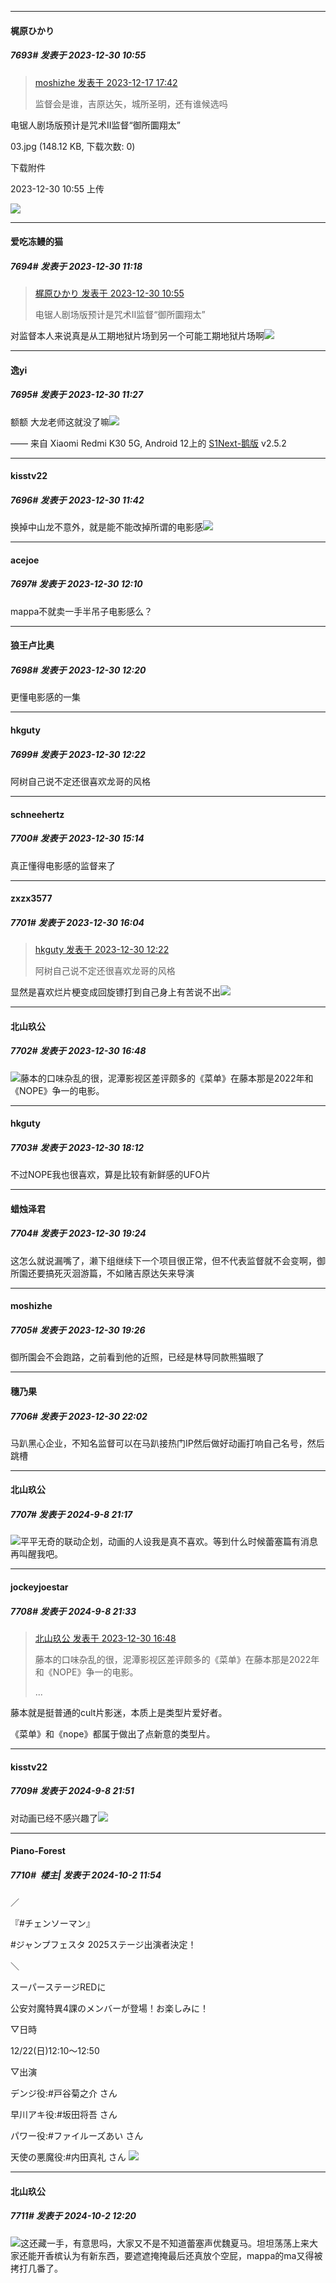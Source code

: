 
*****

####  梶原ひかり  
##### 7693#       发表于 2023-12-30 10:55

<blockquote><a href="httphttps://bbs.saraba1st.com/2b/forum.php?mod=redirect&amp;goto=findpost&amp;pid=63356107&amp;ptid=1999308" target="_blank">moshizhe 发表于 2023-12-17 17:42</a>

监督会是谁，吉原达矢，城所圣明，还有谁候选吗</blockquote>
电锯人剧场版预计是咒术II监督“御所圜翔太”

03.jpg
(148.12 KB, 下载次数: 0)

下载附件

2023-12-30 10:55 上传

<img src="https://img.saraba1st.com/forum/202312/30/105520bsz8gy8jsx4gjf4e.jpg" referrerpolicy="no-referrer">


*****

####  爱吃冻鳗的猫  
##### 7694#       发表于 2023-12-30 11:18

<blockquote><a href="httphttps://bbs.saraba1st.com/2b/forum.php?mod=redirect&amp;goto=findpost&amp;pid=63483059&amp;ptid=1999308" target="_blank">梶原ひかり 发表于 2023-12-30 10:55</a>

电锯人剧场版预计是咒术II监督“御所圜翔太”</blockquote>
对监督本人来说真是从工期地狱片场到另一个可能工期地狱片场啊<img src="https://static.saraba1st.com/image/smiley/face2017/049.png" referrerpolicy="no-referrer">


*****

####  逸yi  
##### 7695#       发表于 2023-12-30 11:27

额额 大龙老师这就没了嘛<img src="https://static.saraba1st.com/image/smiley/face2017/068.png" referrerpolicy="no-referrer">

—— 来自 Xiaomi Redmi K30 5G, Android 12上的 [S1Next-鹅版](https://github.com/ykrank/S1-Next/releases) v2.5.2


*****

####  kisstv22  
##### 7696#       发表于 2023-12-30 11:42

换掉中山龙不意外，就是能不能改掉所谓的电影感<img src="https://static.saraba1st.com/image/smiley/face2017/068.png" referrerpolicy="no-referrer">


*****

####  acejoe  
##### 7697#       发表于 2023-12-30 12:10

mappa不就卖一手半吊子电影感么？


*****

####  狼王卢比奥  
##### 7698#       发表于 2023-12-30 12:20

更懂电影感的一集


*****

####  hkguty  
##### 7699#       发表于 2023-12-30 12:22

阿树自己说不定还很喜欢龙哥的风格


*****

####  schneehertz  
##### 7700#       发表于 2023-12-30 15:14

真正懂得电影感的监督来了


*****

####  zxzx3577  
##### 7701#       发表于 2023-12-30 16:04

<blockquote><a href="httphttps://bbs.saraba1st.com/2b/forum.php?mod=redirect&amp;goto=findpost&amp;pid=63483712&amp;ptid=1999308" target="_blank">hkguty 发表于 2023-12-30 12:22</a>

阿树自己说不定还很喜欢龙哥的风格</blockquote>
显然是喜欢烂片梗变成回旋镖打到自己身上有苦说不出<img src="https://static.saraba1st.com/image/smiley/face2017/018.png" referrerpolicy="no-referrer">


*****

####  北山玖公  
##### 7702#       发表于 2023-12-30 16:48

<img src="https://static.saraba1st.com/image/smiley/face2017/037.png" referrerpolicy="no-referrer">藤本的口味杂乱的很，泥潭影视区差评颇多的《菜单》在藤本那是2022年和《NOPE》争一的电影。


*****

####  hkguty  
##### 7703#       发表于 2023-12-30 18:12

不过NOPE我也很喜欢，算是比较有新鲜感的UFO片


*****

####  蜡烛泽君  
##### 7704#       发表于 2023-12-30 19:24

这怎么就说漏嘴了，濑下组继续下一个项目很正常，但不代表监督就不会变啊，御所園还要搞死灭洄游篇，不如赌吉原达矢来导演

*****

####  moshizhe  
##### 7705#       发表于 2023-12-30 19:26

御所園会不会跑路，之前看到他的近照，已经是林导同款熊猫眼了


*****

####  穗乃果  
##### 7706#       发表于 2023-12-30 22:02

马趴黑心企业，不知名监督可以在马趴接热门IP然后做好动画打响自己名号，然后跳槽

*****

####  北山玖公  
##### 7707#       发表于 2024-9-8 21:17

<img src="https://static.saraba1st.com/image/smiley/face2017/067.png" referrerpolicy="no-referrer">平平无奇的联动企划，动画的人设我是真不喜欢。等到什么时候蕾塞篇有消息再叫醒我吧。


*****

####  jockeyjoestar  
##### 7708#       发表于 2024-9-8 21:33

<blockquote><a href="httphttps://bbs.saraba1st.com/2b/forum.php?mod=redirect&amp;goto=findpost&amp;pid=63485381&amp;ptid=1999308" target="_blank">北山玖公 发表于 2023-12-30 16:48</a>

藤本的口味杂乱的很，泥潭影视区差评颇多的《菜单》在藤本那是2022年和《NOPE》争一的电影。

 ...</blockquote>
藤本就是挺普通的cult片影迷，本质上是类型片爱好者。 

《菜单》和《nope》都属于做出了点新意的类型片。


*****

####  kisstv22  
##### 7709#       发表于 2024-9-8 21:51

对动画已经不感兴趣了<img src="https://static.saraba1st.com/image/smiley/face2017/035.png" referrerpolicy="no-referrer">

*****

####  Piano-Forest  
##### 7710#         楼主| 发表于 2024-10-2 11:54

／

『#チェンソーマン』

#ジャンプフェスタ 2025ステージ出演者決定！

＼

スーパーステージREDに

公安対魔特異4課のメンバーが登場！お楽しみに！

▽日時

12/22(日)12:10～12:50

▽出演

デンジ役:#戸谷菊之介 さん

早川アキ役:#坂田将吾 さん

パワー役:#ファイルーズあい さん

天使の悪魔役:#内田真礼 さん
<img src="https://p.sda1.dev/19/8956b6c73224484b0baec1582ceedf90/20241002_115311.jpg" referrerpolicy="no-referrer">


*****

####  北山玖公  
##### 7711#       发表于 2024-10-2 12:20

<img src="https://static.saraba1st.com/image/smiley/face2017/067.png" referrerpolicy="no-referrer">这还藏一手，有意思吗，大家又不是不知道蕾塞声优魏夏马。坦坦荡荡上来大家还能开香槟认为有新东西，要遮遮掩掩最后还真放个空屁，mappa的ma又得被拷打几番了。

